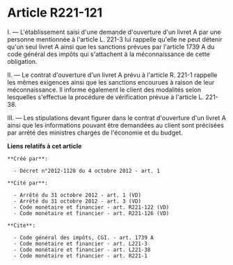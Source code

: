 # Article R221-121

I. ― L'établissement saisi d'une demande d'ouverture d'un livret A par une personne mentionnée à l'article L. 221-3 lui
rappelle qu'elle ne peut détenir qu'un seul livret A ainsi que les sanctions prévues par l'article 1739 A du code général des
impôts qui s'attachent à la méconnaissance de cette obligation. 

II. ― Le contrat d'ouverture d'un livret A prévu à l'article R. 221-1 rappelle les mêmes exigences ainsi que les sanctions
encourues à raison de leur méconnaissance. Il informe également le client des modalités selon lesquelles s'effectue la
procédure de vérification prévue à l'article L. 221-38. 

III. ― Les stipulations devant figurer dans le contrat d'ouverture d'un livret A ainsi que les informations pouvant être
demandées au client sont précisées par arrêté des ministres chargés de l'économie et du budget.

**Liens relatifs à cet article**

	**Créé par**:

	  - Décret n°2012-1128 du 4 octobre 2012 - art. 1

	**Cité par**:

	  - Arrêté du 31 octobre 2012 - art. 1 (VD)
	  - Arrêté du 31 octobre 2012 - art. 3 (VD)
	  - Code monétaire et financier - art. R221-122 (VD)
	  - Code monétaire et financier - art. R221-126 (VD)

	**Cite**:

	  - Code général des impôts, CGI. - art. 1739 A
	  - Code monétaire et financier - art. L221-3
	  - Code monétaire et financier - art. L221-38
	  - Code monétaire et financier - art. R221-1
